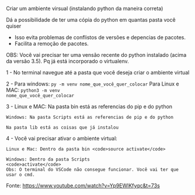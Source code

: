 Criar um ambiente virsual (instalando python da maneira correta)

Dá a possibilidade de ter uma cópia do python em quantas pasta você quiser

- Isso evita problemas de conflistos de versões e depencias de pacotes.
- Facilita a remoção de pacotes.


OBS: Você vai precisar ter uma vensão recente do python instalado (acima da versão 3.5). Pq já está incorporado o virtualenv.

1 - No terminal navegue até a pasta que você deseja criar o ambiente virtual

2 - 
    Para windows:
    <code>py -m venv nome_que_você_quer_colocar</code>
    Para Linux e MAC:
    <code>python3 -m venv nome_que_você_quer_colocar</code>

3 - 
    Linux e MAC: Na pasta bin está as referencias do pip e do python

    Windows: Na pasta Scripts está as referencias de pip e do python

    Na pasta lib está as coisas que já instalou

4 - Você vai precisar ativar o ambiente virtual:

    Linux e Mac: Dentro da pasta bin <code>source activate</code>

    Windows: Dentro da pasta Scripts
    <code>activate</code>
    Obs: O terminal do VSCode não consegue funcionar. Você vai ter que usar o cmd. 


Fonte: https://www.youtube.com/watch?v=Yp9EWlKfyqc&t=73s